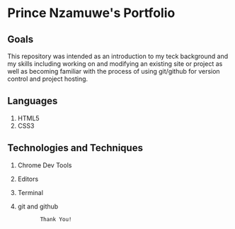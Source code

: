 # Prince Nzamuwe's Portfolio

## Goals
  This repository was intended as an introduction to my teck background and my skills including working on and modifying an existing site or project as well as becoming familiar with the process of using git/github for version control and project hosting.

## Languages
  1. HTML5
  2. CSS3

## Technologies and Techniques
  1. Chrome Dev Tools
  2. Editors
  3. Terminal
  4. git and github

 				Thank You!
